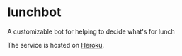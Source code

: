 # lunchbot
A customizable bot for helping to decide what's for lunch

The service is hosted on [Heroku](what-about-lunch.herokuapp.com).
